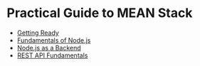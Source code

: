 # Practical Guide to MEAN Stack

* [Getting Ready](docs/0-getting-ready.md)
* [Fundamentals of Node.js](docs/1-node-fundamentals.md)
* [Node.js as a Backend](docs/1b-node-as-a-backend.md)
* [REST API Fundamentals](docs/2-rest-api-fundamentals.md)